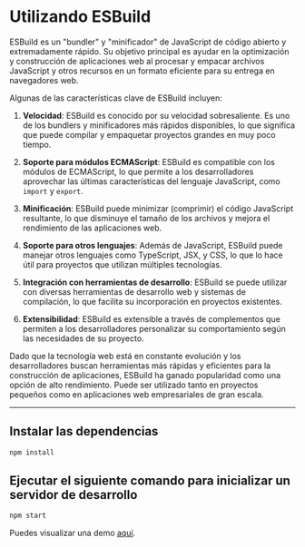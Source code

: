 # Utilizando ESBuild

ESBuild es un "bundler" y "minificador" de JavaScript de código abierto y extremadamente rápido. Su objetivo principal es ayudar en la optimización y construcción de aplicaciones web al procesar y empacar archivos JavaScript y otros recursos en un formato eficiente para su entrega en navegadores web.

Algunas de las características clave de ESBuild incluyen:

1. **Velocidad**: ESBuild es conocido por su velocidad sobresaliente. Es uno de los bundlers y minificadores más rápidos disponibles, lo que significa que puede compilar y empaquetar proyectos grandes en muy poco tiempo.

2. **Soporte para módulos ECMAScript**: ESBuild es compatible con los módulos de ECMAScript, lo que permite a los desarrolladores aprovechar las últimas características del lenguaje JavaScript, como `import` y `export`.

3. **Minificación**: ESBuild puede minimizar (comprimir) el código JavaScript resultante, lo que disminuye el tamaño de los archivos y mejora el rendimiento de las aplicaciones web.

4. **Soporte para otros lenguajes**: Además de JavaScript, ESBuild puede manejar otros lenguajes como TypeScript, JSX, y CSS, lo que lo hace útil para proyectos que utilizan múltiples tecnologías.

5. **Integración con herramientas de desarrollo**: ESBuild se puede utilizar con diversas herramientas de desarrollo web y sistemas de compilación, lo que facilita su incorporación en proyectos existentes.

6. **Extensibilidad**: ESBuild es extensible a través de complementos que permiten a los desarrolladores personalizar su comportamiento según las necesidades de su proyecto.

Dado que la tecnología web está en constante evolución y los desarrolladores buscan herramientas más rápidas y eficientes para la construcción de aplicaciones, ESBuild ha ganado popularidad como una opción de alto rendimiento. Puede ser utilizado tanto en proyectos pequeños como en aplicaciones web empresariales de gran escala.

---


## Instalar las dependencias

```bash
npm install
```

## Ejecutar el siguiente comando para inicializar un servidor de desarrollo

```bash
npm start
```

Puedes visualizar una demo [aquí](https://couter-ancoder.netlify.app/).
